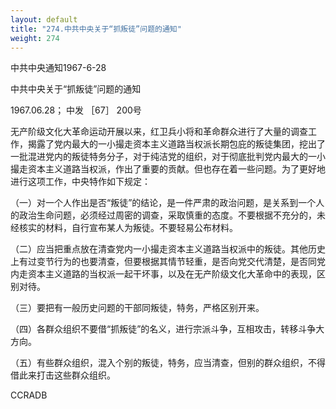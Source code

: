 ```yaml
---
layout: default
title: "274.中共中央关于“抓叛徒”问题的通知"
weight: 274
---
```


中共中央通知1967-6-28

中共中央关于“抓叛徒”问题的通知

1967.06.28； 中发 ［67］ 200号

无产阶级文化大革命运动开展以来，红卫兵小将和革命群众进行了大量的调查工作，揭露了党内最大的一小撮走资本主义道路当权派长期包庇的叛徒集团，挖出了一批混进党内的叛徒特务分子，对于纯洁党的组织，对于彻底批判党内最大的一小撮走资本主义道路当权派，作出了重要的贡献。但也存在着一些问题。为了更好地进行这项工作，中央特作如下规定：

（一）对一个人作出是否“叛徒”的结论，是一件严肃的政治问题，是关系到一个人的政治生命问题，必须经过周密的调查，采取慎重的态度。不要根据不充分的，未经核实的材料，自行宣布某人为叛徒。不要轻易公布材料。

（二）应当把重点放在清查党内一小撮走资本主义道路当权派中的叛徒。其他历史上有过变节行为的也要清查，但要根据其情节轻重，是否向党交代清楚，是否同党内走资本主义道路的当权派一起干坏事，以及在无产阶级文化大革命中的表现，区别对待。

（三）要把有一般历史问题的干部同叛徒，特务，严格区别开来。

（四）各群众组织不要借“抓叛徒”的名义，进行宗派斗争，互相攻击，转移斗争大方向。

（五）有些群众组织，混入个别的叛徒，特务，应当清查，但别的群众组织，不得借此来打击这些群众组织。

CCRADB

